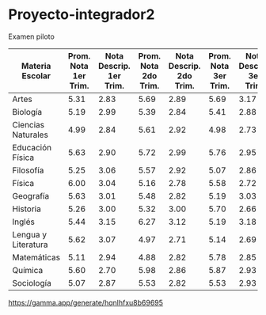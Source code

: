 # Proyecto-integrador2
Examen piloto 

| Materia Escolar       | Prom. Nota 1er Trim. | Nota Descrip. 1er Trim. | Prom. Nota 2do Trim. | Nota Descrip. 2do Trim. | Prom. Nota 3er Trim. | Nota Descrip. 3er Trim. | Promedios | Desv. Faltas |
|-----------------------|----------------------|-------------------------|----------------------|-------------------------|----------------------|-------------------------|-----------|--------------|
| Artes                 | 5.31                | 2.83                   | 5.69                | 2.89                   | 5.69                | 3.17                   | 8.09      | 4.63         |
| Biología              | 5.19                | 2.99                   | 5.39                | 2.84                   | 5.41                | 2.88                   | 7.59      | 4.50         |
| Ciencias Naturales    | 4.99                | 2.84                   | 5.61                | 2.92                   | 4.98                | 2.73                   | 8.02      | 4.56         |
| Educación Física      | 5.63                | 2.90                   | 5.72                | 2.99                   | 5.76                | 2.95                   | 7.37      | 4.81         |
| Filosofía             | 5.25                | 3.06                   | 5.57                | 2.92                   | 5.07                | 2.86                   | 7.04      | 4.58         |
| Física                | 6.00                | 3.04                   | 5.16                | 2.78                   | 5.58                | 2.72                   | 7.13      | 4.60         |
| Geografía             | 5.63                | 3.01                   | 5.48                | 2.82                   | 5.19                | 3.03                   | 8.60      | 4.60         |
| Historia              | 5.26                | 3.00                   | 5.32                | 3.00                   | 5.70                | 2.66                   | 7.74      | 5.01         |
| Inglés                | 5.44                | 3.15                   | 6.27                | 3.12                   | 5.19                | 3.18                   | 7.65      | 4.93         |
| Lengua y Literatura   | 5.62                | 3.07                   | 4.97                | 2.71                   | 5.14                | 2.69                   | 7.58      | 4.77         |
| Matemáticas           | 5.11                | 2.94                   | 4.88                | 2.82                   | 5.78                | 2.85                   | 7.22      | 5.03         |
| Química               | 5.60                | 2.70                   | 5.98                | 2.86                   | 5.87                | 2.93                   | 7.92      | 4.38         |
| Sociología            | 5.07                | 2.87                   | 5.53                | 2.82                   | 5.53                | 2.93                   | 7.25      | 4.96         |

https://gamma.app/generate/hqnlhfxu8b69695
